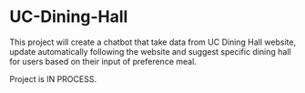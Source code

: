 # UC-Dining-Hall
This project will create a chatbot that take data from UC Dining Hall website, update automatically following the website and suggest specific dining hall for users based on their input of preference meal.

Project is IN PROCESS.
